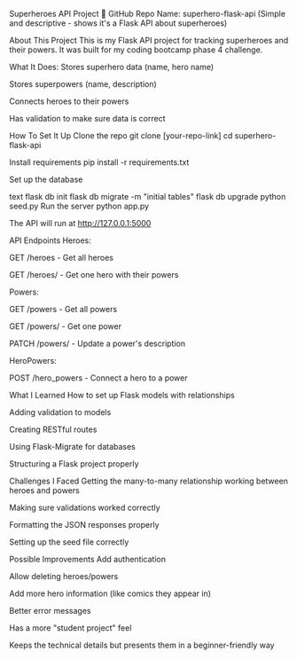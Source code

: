 
Superheroes API Project 🦸
GitHub Repo Name: superhero-flask-api
(Simple and descriptive - shows it's a Flask API about superheroes)

About This Project
This is my Flask API project for tracking superheroes and their powers. It was built for my coding bootcamp phase 4 challenge.

What It Does:
Stores superhero data (name, hero name)

Stores superpowers (name, description)

Connects heroes to their powers

Has validation to make sure data is correct

How To Set It Up
Clone the repo
git clone [your-repo-link]
cd superhero-flask-api

Install requirements
pip install -r requirements.txt

Set up the database

text
flask db init
flask db migrate -m "initial tables"
flask db upgrade
python seed.py
Run the server
python app.py

The API will run at http://127.0.0.1:5000

API Endpoints
Heroes:

GET /heroes - Get all heroes

GET /heroes/<id> - Get one hero with their powers

Powers:

GET /powers - Get all powers

GET /powers/<id> - Get one power

PATCH /powers/<id> - Update a power's description

HeroPowers:

POST /hero_powers - Connect a hero to a power

What I Learned
How to set up Flask models with relationships

Adding validation to models

Creating RESTful routes

Using Flask-Migrate for databases

Structuring a Flask project properly

Challenges I Faced
Getting the many-to-many relationship working between heroes and powers

Making sure validations worked correctly

Formatting the JSON responses properly

Setting up the seed file correctly

Possible Improvements
Add authentication

Allow deleting heroes/powers

Add more hero information (like comics they appear in)

Better error messages

Has a more "student project" feel

Keeps the technical details but presents them in a beginner-friendly way
